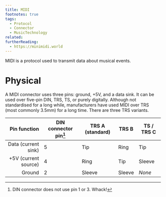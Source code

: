 ```yaml
---
title: MIDI
footnotes: true
tags:
  - Protocol
  - Connector
  - MusicTechnology
related:
furtherReading:
  - https://minimidi.world
---
```


MIDI is a protocol used to transmit data about musical events.

# Physical

A MIDI connector uses three pins: ground, +5V, and a data sink. It can be used over five-pin DIN, TRS, TS, or purely digitally. Although not standardised for a long while, manufacturers have used MIDI over TRS (most commonly 3.5mm) for a long time. There are three TRS variants.

|         Pin function | DIN connector pin[^din-conn] | TRS A **(standard)** | TRS B  | TS / TRS C |
| -------------------: | ---------------------------- | -------------------- | ------ | ---------- |
|  Data (current sink) | 5                            | Tip                  | Ring   | Tip        |
| +5V (current source) | 4                            | Ring                 | Tip    | Sleeve     |
|               Ground | 2                            | Sleeve               | Sleeve | _None_     |

[^din-conn]: DIN connector does not use pin 1 or 3. Whack!

